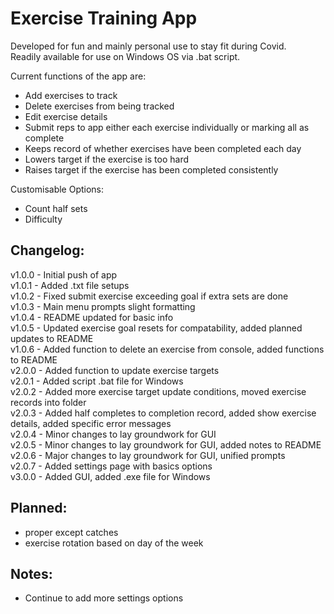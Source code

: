 # Exercise Training App
Developed for fun and mainly personal use to stay fit during Covid.  
Readily available for use on Windows OS via .bat script.  
  
Current functions of the app are:  
- Add exercises to track  
- Delete exercises from being tracked  
- Edit exercise details  
- Submit reps to app either each exercise individually or marking all as complete  
- Keeps record of whether exercises have been completed each day  
- Lowers target if the exercise is too hard  
- Raises target if the exercise has been completed consistently  
  
Customisable Options:  
- Count half sets  
- Difficulty  
## Changelog:
v1.0.0 - Initial push of app  
v1.0.1 - Added .txt file setups  
v1.0.2 - Fixed submit exercise exceeding goal if extra sets are done  
v1.0.3 - Main menu prompts slight formatting  
v1.0.4 - README updated for basic info  
v1.0.5 - Updated exercise goal resets for compatability, added planned updates to README  
v1.0.6 - Added function to delete an exercise from console, added functions to README  
v2.0.0 - Added function to update exercise targets  
v2.0.1 - Added script .bat file for Windows  
v2.0.2 - Added more exercise target update conditions, moved exercise records into folder  
v2.0.3 - Added half completes to completion record, added show exercise details, added specific error messages  
v2.0.4 - Minor changes to lay groundwork for GUI  
v2.0.5 - Minor changes to lay groundwork for GUI, added notes to README  
v2.0.6 - Major changes to lay groundwork for GUI, unified prompts  
v2.0.7 - Added settings page with basics options  
v3.0.0 - Added GUI, added .exe file for Windows  
## Planned:
- proper except catches  
- exercise rotation based on day of the week  
## Notes:
- Continue to add more settings options  